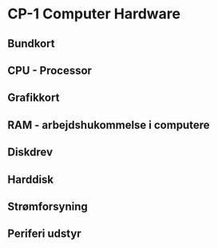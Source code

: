 # CP-1 Computer Hardware

## Bundkort

## CPU - Processor

## Grafikkort

## RAM - arbejdshukommelse i computere

## Diskdrev

## Harddisk

## Strømforsyning

## Periferi udstyr




